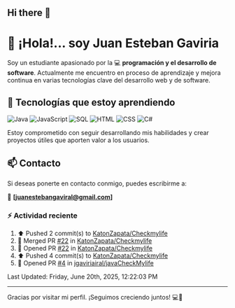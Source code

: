 ## Hi there 👋

# 👋 ¡Hola!... soy Juan Esteban Gaviria 

Soy un estudiante apasionado por la 
:computer: **programación y el desarrollo de software**. 
Actualmente me encuentro en proceso de aprendizaje y mejora continua en varias tecnologías clave del desarrollo web y de software.

## 🚀 Tecnologías que estoy aprendiendo

<p align="left">
  <img src="https://img.shields.io/badge/Java-007396?style=for-the-badge&logo=java&logoColor=white" alt="Java" />
  <img src="https://img.shields.io/badge/JavaScript-F7DF1E?style=for-the-badge&logo=javascript&logoColor=black" alt="JavaScript" />
  <img src="https://img.shields.io/badge/SQL-4479A1?style=for-the-badge&logo=postgresql&logoColor=white" alt="SQL" />
  <img src="https://img.shields.io/badge/HTML5-E34F26?style=for-the-badge&logo=html5&logoColor=white" alt="HTML" />
  <img src="https://img.shields.io/badge/CSS3-1572B6?style=for-the-badge&logo=css3&logoColor=white" alt="CSS" />
  <img src="https://img.shields.io/badge/C%23-239120?style=for-the-badge&logo=c-sharp&logoColor=white" alt="C#" />
</p>

Estoy comprometido con seguir desarrollando mis habilidades y crear proyectos útiles que aporten valor a los usuarios.

## 📫 Contacto

Si deseas ponerte en contacto conmigo, puedes escribirme a:

📧 **[juanestebangaviral@gmail.com]**


### :zap: Actividad reciente
<!--RECENT_ACTIVITY:start-->
1. ⬆️ Pushed 2 commit(s) to [KatonZapata/Checkmylife](https://github.com/KatonZapata/Checkmylife)<br>
2. 🎉 Merged PR [#22](https://github.com/KatonZapata/Checkmylife/pull/22) in [KatonZapata/Checkmylife](https://github.com/KatonZapata/Checkmylife)<br>
3. 💪 Opened PR [#22](https://github.com/KatonZapata/Checkmylife/pull/22) in [KatonZapata/Checkmylife](https://github.com/KatonZapata/Checkmylife)<br>
4. ⬆️ Pushed 4 commit(s) to [KatonZapata/Checkmylife](https://github.com/KatonZapata/Checkmylife)<br>
5. 💪 Opened PR [#4](https://github.com/jgaviriairal/javaCheckMylife/pull/4) in [jgaviriairal/javaCheckMylife](https://github.com/jgaviriairal/javaCheckMylife)<br>
<!--RECENT_ACTIVITY:end-->

<!--RECENT_ACTIVITY:last_update-->
Last Updated: Friday, June 20th, 2025, 12:22:03 PM
<!--RECENT_ACTIVITY:last_update_end-->

---

Gracias por visitar mi perfil. ¡Seguimos creciendo juntos! 💻🌱
